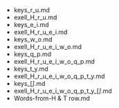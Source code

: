 - keys_r_u.md
- exell_H_r_u.md
- keys_e_i.md
- exell_H_r_u_e_i.md
- keys_w_o.md
- exell_H_r_u_e_i_w_o.md
- keys_q_p.md
- exell_H_r_u_e_i_w_o_q_p.md
- keys_t_y.md
- exell_H_r_u_e_i_w_o_q_p_t_y.md
- keys_[_]_\.md
- exell_H_r_u_e_i_w_o_q_p_t_y_[_]_\.md
- Words-from-H & T row.md
